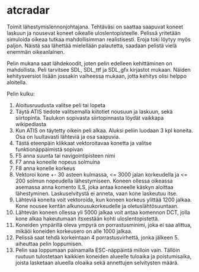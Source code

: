 atcradar
========

Toimit lähestymislennonjohtajana. Tehtäväsi on saattaa saapuvat koneet laskuun ja nousevat koneet oikealle uloslentopisteelle. Pelissä yritetään simuloida oikeaa tutkaa mahdollisimman realistisesti. Eroja toki löytyy myös paljon. Näistä saa lähettää mielellään palautetta, saadaan pelistä vielä enemmän oikeanlainen.

Pelin mukana saat lähdekoodit, joten pelin edelleen kehittäminen on mahdollista. Peli tarvitsee SDL, SDL_ttf ja SDL_gfx kirjastot mukaan. Näiden kehitysversiot lisään jossakin vaiheessa mukaan, jotta kehitys olisi helppo aloitella.

Pelin kulku:

1. Aloitusruudusta valitse peli tai lopeta
2. Täytä ATIS tiedote valitsemalla kiitotiet nousuun ja laskuun, sekä siirtopinta. Taulukon sopivasta siirtopinnasta löydät vaikkapa wikipediasta
3. Kun ATIS on täytetty oikein peli alkaa. Aluksi peliin luodaan 3 kpl koneita. Osa on luultavasti lähteviä ja osa saapuvia. 
4. Tästä eteenpäin klikkaat vektoroitavaa konetta ja valitse funktionäppäimistä sopivan
5. F5 anna suunta tai navigointipisteen nimi
6. F7 anna koneelle nopeus solmuina
7. F8 anna konelle korkeus 
8. Vektoroi kone +- 30 asteen kulmassa, <= 3000 jalan korkeudella ja <= 200 solmun nopeudella lähestymiseen. Koneen ollessa oikeassa asemassa anna komento ILS, joka antaa koneelle käskyn aloittaa lähestyminen. Laskuselvitystä ei anneta, vaan kone laskeutuu itse.
9. Lähteviä koneita voit vektoroida, kun koneen korkeus ylittää 1200 jalkaa. Kone nousee kentän alkunousukorkeudelle ja oletuslähtösuuntaan.
10. Lähtevän koneen ollessa yli 5000 jalkaa voit antaa komennon DCT, jolla kone alkaa hakeutumaan itsxestään kohti uloslentopistettä.
11. Koneiden ympärillä oleva ympyrä on porrastusminimi, joka ei saa alittua, mikäöi koneiden korkeusero on alle 1000 jalkaa. 
12. Pelissä saat tehdä korkeintaan 4 porrastusvirhettä, jonka jälkeen 5. aiheuttaa pelin loppumisen.
13. Pelin saa loppumaan painamalla ESC-näppäintä milloin vain. Tällöin ruutuun tulostetaan kaikkien koneiden alueelle tuloaika ja poistumisaika, joista lasketaan alueella oloaika sekä annettujen selvitysten määrä.

